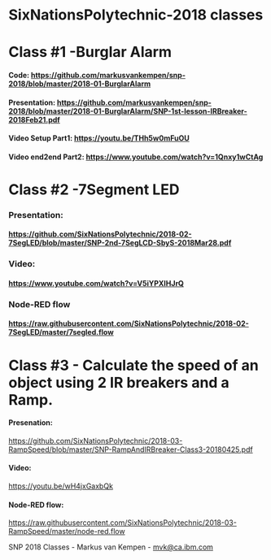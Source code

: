 # SixNationsPolytechnic-2018 classes
# Class #1 -Burglar Alarm
#### Code: https://github.com/markusvankempen/snp-2018/blob/master/2018-01-BurglarAlarm
#### Presentation: https://github.com/markusvankempen/snp-2018/blob/master/2018-01-BurglarAlarm/SNP-1st-lesson-IRBreaker-2018Feb21.pdf
#### Video Setup Part1: https://youtu.be/THh5w0mFuOU
#### Video end2end Part2: https://www.youtube.com/watch?v=1Qnxy1wCtAg

# Class #2 -7Segment LED
### Presentation:
#### https://github.com/SixNationsPolytechnic/2018-02-7SegLED/blob/master/SNP-2nd-7SegLCD-SbyS-2018Mar28.pdf
### Video:
#### https://www.youtube.com/watch?v=V5iYPXIHJrQ
### Node-RED flow
#### https://raw.githubusercontent.com/SixNationsPolytechnic/2018-02-7SegLED/master/7segled.flow

# Class #3 - Calculate the speed of an object using 2 IR breakers and a Ramp.
#### Presenation: 
https://github.com/SixNationsPolytechnic/2018-03-RampSpeed/blob/master/SNP-RampAndIRBreaker-Class3-20180425.pdf
#### Video: 
https://youtu.be/wH4jxGaxbQk
####  Node-RED flow: 
https://raw.githubusercontent.com/SixNationsPolytechnic/2018-03-RampSpeed/master/node-red.flow



SNP 2018 Classes - Markus van Kempen - mvk@ca.ibm.com



